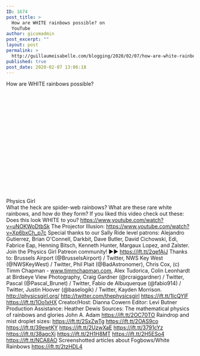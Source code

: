 ```yaml
---
ID: 1674
post_title: >
  How are WHITE rainbows possible? on
  YouTube
author: gicomadmin
post_excerpt: ""
layout: post
permalink: >
  http://guillaumeisabelle.com/blogging/2020/02/07/how-are-white-rainbows-possible-on-youtube/
published: true
post_date: 2020-02-07 13:06:18
---
```

How are WHITE rainbows possible?  
<div style="width: 480px;height: 270px;overflow: hidden">
</div>

  
Physics Girl  
What the heck are spider-web rainbows? What are these rare white rainbows, and how do they form? If you liked this video check out these: Does this look WHITE to you? https://www.youtube.com/watch?v=uNOKWoDtbSk The Projector Illusion: https://www.youtube.com/watch?v=Xp6bxCh_p7c Special thanks to our Sally Ride level patrons: Alejandro Gutierrez, Brian O'Connell, Darkbit, Dave Butler, David Cichowski, Edi, Fabrice Eap, Henning Bitsch, Kenneth Hunter, Margaux Lopez, and Zalster. Join the Physics Girl Patreon community! ►► https://ift.tt/2qefAiJ Thanks to: Brussels Airport (@BrusselsAirport) / Twitter, NWS Key West (@NWSKeyWest) / Twitter, Phil Plait (@BadAstronomer), Chris Cox, (c) Timm Chapman - www.timmchapman.com, Alex Tudorica, Colin Leonhardt at Birdseye View Photography, Craig Gardner (@rcraiggardner) / Twitter, Pascal (@Pascal_Brunet) / Twitter, Fabio de Albuquerque (@fabio914) / Twitter, Justin Hoover (@baselogik) / Twitter, Kayden Morrison. http://physicsgirl.org/ http://twitter.com/thephysicsgirl https://ift.tt/1IcQYlF https://ift.tt/1Oo1xHX Creator/Host: Dianna Cowern Editor: Levi Butner Production Assistance: Heather Dewis Sources: The mathematical physics of rainbows and glories John A. Adam https://ift.tt/2OC70TO Raindrop and mist droplet sizes: https://ift.tt/2SxZwTg https://ift.tt/2OAS9co https://ift.tt/39ewtKY https://ift.tt/2UzwXaE https://ift.tt/3791cYz https://ift.tt/38agcXj https://ift.tt/2H1H8MT https://ift.tt/2H5ESo4 https://ift.tt/NCA8AO Screenshotted articles about Fogbows/White Rainbows https://ift.tt/2tzHDL4